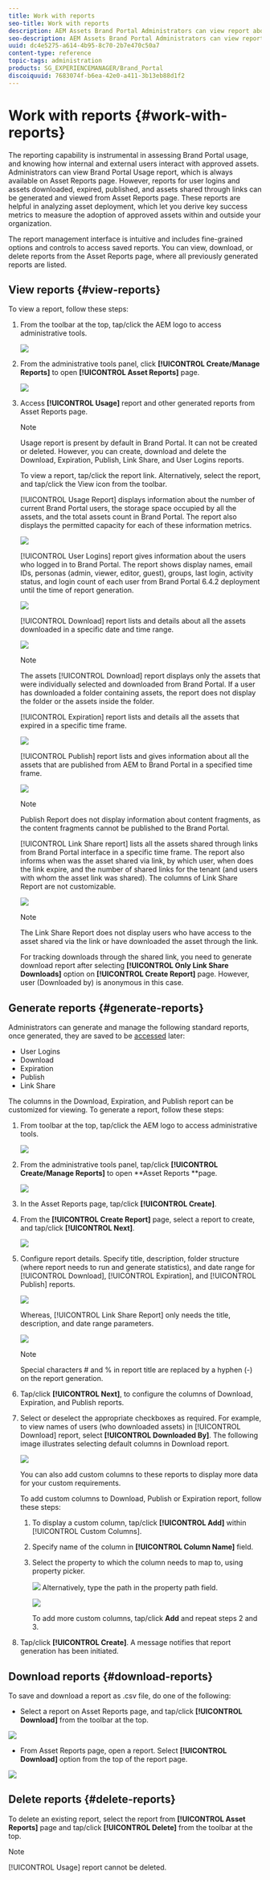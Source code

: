 ```yaml
---
title: Work with reports
seo-title: Work with reports
description: AEM Assets Brand Portal Administrators can view report about Brand Portal usage, and create, manage, and view reports around assets downloaded, expired, published, and link shared through Brand Portal.
seo-description: AEM Assets Brand Portal Administrators can view report about Brand Portal usage, and create, manage, and view reports around assets downloaded, expired, published, and link shared through Brand Portal.
uuid: dc4e5275-a614-4b95-8c70-2b7e470c50a7
content-type: reference
topic-tags: administration
products: SG_EXPERIENCEMANAGER/Brand_Portal
discoiquuid: 7683074f-b6ea-42e0-a411-3b13eb88d1f2
---
```


# Work with reports {#work-with-reports}

The reporting capability is instrumental in assessing Brand Portal usage, and knowing how internal and external users interact with approved assets. Administrators can view Brand Portal Usage report, which is always available on Asset Reports page. However, reports for user logins and assets downloaded, expired, published, and assets shared through links can be generated and viewed from Asset Reports page. These reports are helpful in analyzing asset deployment, which let you derive key success metrics to measure the adoption of approved assets within and outside your organization.

The report management interface is intuitive and includes fine-grained options and controls to access saved reports. You can view, download, or delete reports from the Asset Reports page, where all previously generated reports are listed.

## View reports {#view-reports}

To view a report, follow these steps:

1. From the toolbar at the top, tap/click the AEM logo to access administrative tools.

   ![](assets/aemlogo.png)

2. From the administrative tools panel, click **[!UICONTROL Create/Manage Reports]** to open **[!UICONTROL Asset Reports]** page.

   ![](assets/access-asset-reports.png)

3. Access **[!UICONTROL Usage]** report and other generated reports from Asset Reports page.

   >[!NOTE]
   >
   >Usage report is present by default in Brand Portal. It can not be created or deleted. However, you can create, download and delete the Download, Expiration, Publish, Link Share, and User Logins reports.

   To view a report, tap/click the report link. Alternatively, select the report, and tap/click the View icon from the toolbar.

   [!UICONTROL Usage Report] displays information about the number of current Brand Portal users, the storage space occupied by all the assets, and the total assets count in Brand Portal. The report also displays the permitted capacity for each of these information metrics.

   ![](assets/usage-report.png)

   [!UICONTROL User Logins] report gives information about the users who logged in to Brand Portal. The report shows display names, email IDs, personas (admin, viewer, editor, guest), groups, last login, activity status, and login count of each user from Brand Portal 6.4.2 deployment until the time of report generation.

   ![](assets/user-logins.png)

   [!UICONTROL Download] report lists and details about all the assets downloaded in a specific date and time range.

   ![](assets/download-report.png)

   >[!NOTE]
   >
   >The assets [!UICONTROL Download] report displays only the assets that were individually selected and downloaded from Brand Portal. If a user has downloaded a folder containing assets, the report does not display the folder or the assets inside the folder.

   [!UICONTROL Expiration] report lists and details all the assets that expired in a specific time frame.

   ![](assets/expiration-report.png)

   [!UICONTROL Publish] report lists and gives information about all the assets that are published from AEM to Brand Portal in a specified time frame.

   ![](assets/publish-report.png)

   >[!NOTE]
   >
   >Publish Report does not display information about content fragments, as the content fragments cannot be published to the Brand Portal.

   [!UICONTROL Link Share report] lists all the assets shared through links from Brand Portal interface in a specific time frame. The report also informs when was the asset shared via link, by which user, when does the link expire, and the number of shared links for the tenant (and users with whom the asset link was shared). The columns of Link Share Report are not customizable.

   ![](assets/link-share-report.png)

   >[!NOTE]
   >
   >The Link Share Report does not display users who have access to the asset shared via the link or have downloaded the asset through the link.
   >
   >
   >For tracking downloads through the shared link, you need to generate download report after selecting **[!UICONTROL Only Link Share Downloads]** option on **[!UICONTROL Create Report]** page. However, user (Downloaded by) is anonymous in this case.

## Generate reports {#generate-reports}

Administrators can generate and manage the following standard reports, once generated, they are saved to be [accessed](../using/brand-portal-reports.md#main-pars-header) later:

* User Logins
* Download
* Expiration
* Publish
* Link Share

The columns in the Download, Expiration, and Publish report can be customized for viewing. To generate a report, follow these steps:

1. From toolbar at the top, tap/click the AEM logo to access administrative tools.

   ![](assets/aemlogo.png)

2. From the administrative tools panel, tap/click **[!UICONTROL Create/Manage Reports]** to open **Asset Reports **page.

   ![](assets/asset-reports.png)

3. In the Asset Reports page, tap/click **[!UICONTROL Create]**.
4. From the **[!UICONTROL Create Report]** page, select a report to create, and tap/click **[!UICONTROL Next]**.

   ![](assets/crete-report.png)

5. Configure report details. Specify title, description, folder structure (where report needs to run and generate statistics), and date range for [!UICONTROL Download], [!UICONTROL Expiration], and [!UICONTROL Publish] reports.

   ![](assets/create-report-page.png)

   Whereas, [!UICONTROL Link Share Report] only needs the title, description, and date range parameters.

   ![](assets/create-link-share-report.png)

   >[!NOTE]
   >
   >Special characters # and % in report title are replaced by a hyphen (-) on the report generation.

6. Tap/click **[!UICONTROL Next]**, to configure the columns of Download, Expiration, and Publish reports.
7. Select or deselect the appropriate checkboxes as required. For example, to view names of users (who downloaded assets) in [!UICONTROL Download] report, select **[!UICONTROL Downloaded By]**. The following image illustrates selecting default columns in Download report.

   ![](assets/createdownloadreport.png)

   You can also add custom columns to these reports to display more data for your custom requirements.

   To add custom columns to Download, Publish or Expiration report, follow these steps:

    1. To display a custom column, tap/click **[!UICONTROL Add]** within [!UICONTROL Custom Columns].
    2. Specify name of the column in **[!UICONTROL Column Name]** field.
    3. Select the property to which the column needs to map to, using property picker.

       ![](assets/property-picker.png)
Alternatively, type the path in the property path field.

       ![](assets/property-path.png)
    
       To add more custom columns, tap/click **Add** and repeat steps 2 and 3.

8. Tap/click **[!UICONTROL Create]**. A message notifies that report generation has been initiated.

## Download reports {#download-reports}

To save and download a report as .csv file, do one of the following:

* Select a report on Asset Reports page, and tap/click **[!UICONTROL Download]** from the toolbar at the top.

![](assets/download-asset-report.png)

* From Asset Reports page, open a report. Select **[!UICONTROL Download]** option from the top of the report page.

![](assets/download-report-fromwithin.png)

## Delete reports {#delete-reports}

To delete an existing report, select the report from **[!UICONTROL Asset Reports]** page and tap/click **[!UICONTROL Delete]** from the toolbar at the top.

>[!NOTE]
>
>[!UICONTROL Usage] report cannot be deleted.
